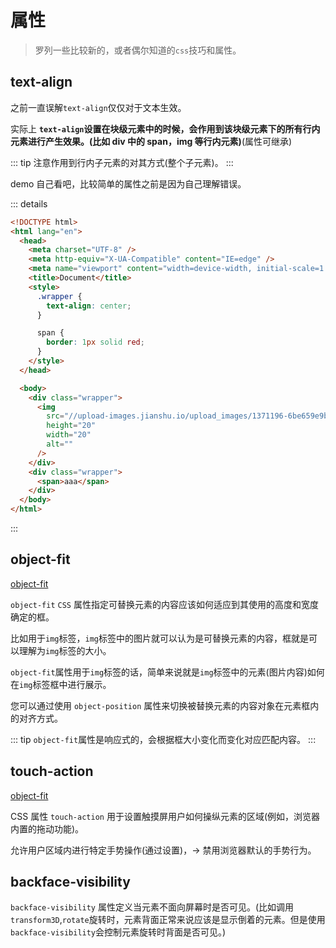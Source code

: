 # 属性

> 罗列一些比较新的，或者偶尔知道的`css`技巧和属性。

## text-align

之前一直误解`text-align`仅仅对于文本生效。

实际上 **`text-align`设置在块级元素中的时候，会作用到该块级元素下的所有行内元素进行产生效果。(比如 div 中的 span，img 等行内元素)**(属性可继承)

::: tip
注意作用到行内子元素的对其方式(整个子元素)。
:::

demo 自己看吧，比较简单的属性之前是因为自己理解错误。

::: details

```html
<!DOCTYPE html>
<html lang="en">
  <head>
    <meta charset="UTF-8" />
    <meta http-equiv="X-UA-Compatible" content="IE=edge" />
    <meta name="viewport" content="width=device-width, initial-scale=1.0" />
    <title>Document</title>
    <style>
      .wrapper {
        text-align: center;
      }

      span {
        border: 1px solid red;
      }
    </style>
  </head>

  <body>
    <div class="wrapper">
      <img
        src="//upload-images.jianshu.io/upload_images/1371196-6be659e9bed600eb.png"
        height="20"
        width="20"
        alt=""
      />
    </div>
    <div class="wrapper">
      <span>aaa</span>
    </div>
  </body>
</html>
```

:::

## object-fit

[object-fit](https://developer.mozilla.org/zh-CN/docs/Web/CSS/object-fit)

`object-fit` `CSS` 属性指定可替换元素的内容应该如何适应到其使用的高度和宽度确定的框。

比如用于`img`标签，`img`标签中的图片就可以认为是可替换元素的内容，框就是可以理解为`img`标签的大小。

`object-fit`属性用于`img`标签的话，简单来说就是`img`标签中的元素(图片内容)如何在`img`标签框中进行展示。

您可以通过使用 `object-position` 属性来切换被替换元素的内容对象在元素框内的对齐方式。

::: tip
`object-fit`属性是响应式的，会根据框大小变化而变化对应匹配内容。
:::

## touch-action

[object-fit](https://developer.mozilla.org/zh-CN/docs/Web/CSS/touch-action)

CSS 属性 `touch-action` 用于设置触摸屏用户如何操纵元素的区域(例如，浏览器内置的拖动功能)。

允许用户区域内进行特定手势操作(通过设置)，-> 禁用浏览器默认的手势行为。

## backface-visibility

`backface-visibility` 属性定义当元素不面向屏幕时是否可见。(比如调用`transform3D`,`rotate`旋转时，元素背面正常来说应该是显示倒着的元素。但是使用`backface-visibility`会控制元素旋转时背面是否可见。)
